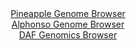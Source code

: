 <div id="Pineapple_Genome_Browser" align="center">
  <a href="https://igv.org/app/?sessionURL=blob:zZJfb9owFMW_i6VWmxSS2IGERKqmQP.KFig0RaWqIpM4wapjB9sQKOK7z6s27WWVysOmSX6wr659zzn.7cGGSEUFBxFANuzYEAILqKVopriqGRniiigQFZgpYgFJCiIJzwiI9qDASuNkcmtuLrWuVeQ4VNetCvNS2MqzcYXfBMeNsjNROX3BGF4IibWQyulJvBEOLTethixwXdtmtmd3nBxr7GBWLwVXwqkJL9PGvJf.KqUl4aIiabVmmr4LSI0eozG3C_wtnk3jLCNKDcjuJj.LBzfxo3eRzK_8_jwZXc8Sf3Y6pSXHei3JGc578yF3hyeoN8gfeBwMivvkBF1OYrkrVPfEOz.92NZUEnUGA9j1Ar.DAhMO5TnZ_k..zaJHer.6Hjws2Xw7yCfd8RA.VTxGt_1Sl_DiA98HCzCRrQ0LIFvKIIKu5bm.1UF.68cWdi3XDU06UlAQPb9YQEucvZr25z3Qu9oQAxRZrd_hsYCQOZEgaoWuG8AwRJ120HbDEB6sPVhL9veivUwmYeCiGCE_LSjTBuc8VbxWNubc3mSFXb4dmeX5U9Oe3r12q2bUHnnjcoT87QMJbyi7.5AhM_r9.4zRzyj6J9R9RoitF8eiNhsnq9X1.LIgqN3j99n8NXkc9v38rm7.GE_XmD0umkLICmvTbyrm.JO2DZYUc20KG6rogjKqdzOTomhABJFnoAWZYMJQCGS5.OJargU77tffcHqHl8N3">Pineapple Genome Browser</a>
</div>
<div id="Alphonso_Genome_Browser" align="center">
  <a href="https://igv.org/app/?sessionURL=blob:zZNbb9owGIb_i6VWmxRybAKJhCYKrGWtBoOldFRV5CROMEtsYzsHQPz3uWjTbjqpXGyalAv7kw_v9_jJAdSIC0wJCICtW65uWUADYk2bBSxZgT7DEgkQZLAQSAMcZYgjkiAQHEAGhYTh_F7tXEvJRGAYWLJOCUlOdeHosIR7SmAj9ISWxpAWBYwph5JyYVxzWFMD53WnQTFkTFd3O7prpFBCAxZsTYmgBkMkjxp1XvSrFOWI0BJFZVVIfAoQqTwqY6pn8MNguRgkCRLiDu0maX9wNxk8OONwdeMNV.H0dhl6y8sFzgmUFUf9cOq3u3Y.SkmzmVcjc57eTmZ1gl1GL5zR5bhlmCPRt7pWz.l6ruUqMJikqP2felYfPrNv9DCuH2e1PWlHU2cyYPaQevnK9as0_EPfRw0UNKmUByBZ825gmZpjeppre52XodXTTNNXdDjFIHh61oDkMPmulj8dgNwxZQsQaFudxNEA5SniIOj4ptm1fN92r7pXpu9bR.0AKl78PbQfw7nfNe2BbXtRhgupVE4jQZjQISF6nWR6vj.TZdHzbuA32Ow3jlx_vbCv519W6.H.U5aF06tXaXqKgLr89ICq1bdk.ifevSWILuNzZdtup4s22dzvfbl3PbaNH4cxy71sM3v9J3vBcx6ajPISSrVeVdT0p2815BgSqQo1FjjGBZa7paJIGxBYtqO0BQktqPIQ8Dx.Z2qmZrnm.996Osfn4w8-">Alphonso Genome Browser</a>
</div>


<div id="DAF_Genomics_Browser" align="center">
  <a href="https://igv.org/app/?sessionURL=blob:tZF_a5wwGMffS6D9Sz2Nnp7CMWRtt9ttK73Der1SjmcaNdQYL4k97XHvfcF1DDbKGHSQhITnx_eb53NET0RIyhsUIWw5U8txkIFkxQ9rYG1NvgIjEkUF1JIYSJCCCNJkBEVHVIBUkKw.68pKqVZGk0kOhVmShjOaSUu6FrSm5J2qiE41sQUMnnkDB2llnOlkBROo24o3kk8gy4iUpj1pSVPuDqCPn7Hd2JLsWFcrOqrutAltLLcK0G5pk5P.L0b.g7Je9F2cruOxfkmGRT6Pl4v41r1Mth_899vk.mOa.On5mpYNqE6Q.Tb_8hyvCjcd7i7cxzN8Vd6ptIVhf3Ndemfuxfll31JB5NwJnJkb.J4XopOBap51GgLKKuFEjmcEeGZgzzNfru7U11MQnKLo_sFASkD2qNPvj0gNrUaFJNl3IzUDcZETgSIztO3ACUM89QLPDkPnZBxRJ.o3ZnmVrMLAxjHGvvUNmNYvaD0OUAv9GXwrkL911vtfQZV03_U3_Z65m8VTP1MDzjafZpvb5ZK_gslAr36r4IKB0qEfzxcoUGs1Rhr1i4p7ejh9Bw--">DAF Genomics Browser</a>
</div>
